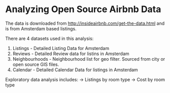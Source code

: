 # Analyzing Open Source Airbnb Data

The data is downloaded from http://insideairbnb.com/get-the-data.html and is from Amsterdam based listings.

There are 4 datasets used in this analysis:
1) Listings - Detailed Listing Data for Amsterdam
2) Reviews - Detailed Review data for listins in Amsterdam
3) Neighbourhoods - Neighbourhood list for geo filter. Sourced from city or open source GIS files.
4) Calendar - Detailed Calendar Data for listings in Amsterdam


Exploratory data analysis includes:
-> Listings by room type
-> Cost by room type
